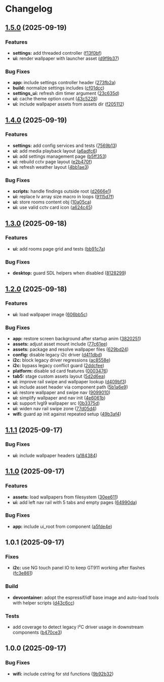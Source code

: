 # Changelog

## [1.5.0](https://github.com/baba-dev/M5Tab5-UserDemo/compare/v1.4.0...v1.5.0) (2025-09-19)


### Features

* **settings:** add threaded controller ([f13f0bf](https://github.com/baba-dev/M5Tab5-UserDemo/commit/f13f0bf33f502caa5129f290eb9e2c1749df2baa))
* **ui:** render wallpaper with launcher asset ([d9f9b37](https://github.com/baba-dev/M5Tab5-UserDemo/commit/d9f9b37a5c2874c83894f1195faa7e94e8434c8b))


### Bug Fixes

* **app:** include settings controller header ([273fb2a](https://github.com/baba-dev/M5Tab5-UserDemo/commit/273fb2ab731d5cdac69301434cdc9aeb073d0b71))
* **build:** normalize settings includes ([cf01dcc](https://github.com/baba-dev/M5Tab5-UserDemo/commit/cf01dcc2dee5dd4dfbb82f17c71eda48b34cfd41))
* **settings_ui:** refresh dim timer argument ([23c635d](https://github.com/baba-dev/M5Tab5-UserDemo/commit/23c635d93b1123968b9c8329c7ac5b4c45a6894a))
* **ui:** cache theme option count ([43c5228](https://github.com/baba-dev/M5Tab5-UserDemo/commit/43c52283d812e9dadd75da3478cbc8f4caa7a4a8))
* **ui:** include wallpaper assets from assets dir ([f205112](https://github.com/baba-dev/M5Tab5-UserDemo/commit/f205112f495ce015df8897033c9b99820c666a6f))

## [1.4.0](https://github.com/baba-dev/M5Tab5-UserDemo/compare/v1.3.0...v1.4.0) (2025-09-19)


### Features

* **settings:** add config services and tests ([7569b13](https://github.com/baba-dev/M5Tab5-UserDemo/commit/7569b13eda2c1e2d07fbfb48ca31b77ccb938343))
* **ui:** add media playback layout ([a6adfc6](https://github.com/baba-dev/M5Tab5-UserDemo/commit/a6adfc6fa2cc090c3b080d790c9288c2c6d1fa1d))
* **ui:** add settings management page ([b5ff353](https://github.com/baba-dev/M5Tab5-UserDemo/commit/b5ff353a104ae52f9aa706b5691994b5843365b6))
* **ui:** rebuild cctv page layout ([e2b470f](https://github.com/baba-dev/M5Tab5-UserDemo/commit/e2b470fd8c36b780bf199394431d0ee1797adc81))
* **ui:** refresh weather layout ([4bb1ae3](https://github.com/baba-dev/M5Tab5-UserDemo/commit/4bb1ae3fd406f6db520465844690b9d37332abc9))


### Bug Fixes

* **scripts:** handle findings outside root ([d2666e1](https://github.com/baba-dev/M5Tab5-UserDemo/commit/d2666e1c9082b39ebd7ada2dc42a0b82f76e00c5))
* **ui:** replace lv array size macro in loops ([9115d7f](https://github.com/baba-dev/M5Tab5-UserDemo/commit/9115d7ffbb1f564d465328165a41c9f07544c737))
* **ui:** store rooms content obj ([10a05ca](https://github.com/baba-dev/M5Tab5-UserDemo/commit/10a05ca7f7a819855670d58a5521eed858d2b406))
* **ui:** use valid cctv card icon ([a624c45](https://github.com/baba-dev/M5Tab5-UserDemo/commit/a624c45ef02790daaaf8c164708bd7d93648b782))

## [1.3.0](https://github.com/baba-dev/M5Tab5-UserDemo/compare/v1.2.0...v1.3.0) (2025-09-18)


### Features

* **ui:** add rooms page grid and tests ([bb91c7a](https://github.com/baba-dev/M5Tab5-UserDemo/commit/bb91c7aae869c5327eb88a9307e2b6931510a40c))


### Bug Fixes

* **desktop:** guard SDL helpers when disabled ([8128299](https://github.com/baba-dev/M5Tab5-UserDemo/commit/81282994a57cdaa837ea068129c7f4cdad1e7e9e))

## [1.2.0](https://github.com/baba-dev/M5Tab5-UserDemo/compare/v1.1.1...v1.2.0) (2025-09-18)


### Features

* **ui:** load wallpaper image ([606bb5c](https://github.com/baba-dev/M5Tab5-UserDemo/commit/606bb5c4e865f26c976e7604dc78f86740aca1fe))


### Bug Fixes

* **app:** restore screen background after startup anim ([3820251](https://github.com/baba-dev/M5Tab5-UserDemo/commit/3820251b4d5ea6f6238fc234d72309eb41446c76))
* **assets:** adjust asset mount include ([77c61ee](https://github.com/baba-dev/M5Tab5-UserDemo/commit/77c61ee8be13083e9cbaa2f7da535a695acd94e7))
* **assets:** package and resolve wallpaper files ([629bd24](https://github.com/baba-dev/M5Tab5-UserDemo/commit/629bd24671ae53d635b5045af212239219c7dd75))
* **config:** disable legacy i2c driver ([d411dbd](https://github.com/baba-dev/M5Tab5-UserDemo/commit/d411dbd027317ae1993071f7cff3117294cb0ab0))
* **i2c:** block legacy driver regressions ([ac8558e](https://github.com/baba-dev/M5Tab5-UserDemo/commit/ac8558e5d136fc75709d5181f105039d4f092c96))
* **i2c:** bypass legacy conflict guard ([2ddcfee](https://github.com/baba-dev/M5Tab5-UserDemo/commit/2ddcfeeeb8dc2a5f3469d0d27e2ac1af948c1bc9))
* **platform:** disable sd card features ([0003476](https://github.com/baba-dev/M5Tab5-UserDemo/commit/0003476553b13e73632441ee707711440bfcc846))
* **tab5:** stage custom assets layout ([5d2d6ea](https://github.com/baba-dev/M5Tab5-UserDemo/commit/5d2d6ead1893755142300b68a82340f75c122617))
* **ui:** improve rail swipe and wallpaper lookup ([d409bf3](https://github.com/baba-dev/M5Tab5-UserDemo/commit/d409bf3e912cb63a1e5d7605d280027174a466be))
* **ui:** include asset header via component path ([5b1a6e9](https://github.com/baba-dev/M5Tab5-UserDemo/commit/5b1a6e99209eda3647c1cd1060de98f9a1cf5e13))
* **ui:** restore wallpaper and swipe nav ([9099010](https://github.com/baba-dev/M5Tab5-UserDemo/commit/909901082bdc0948731eada1570bd0bb51675576))
* **ui:** simplify wallpaper and nav init ([4e6061b](https://github.com/baba-dev/M5Tab5-UserDemo/commit/4e6061bc9dd28503fe6f582de03e2d504c2a4539))
* **ui:** support lvgl9 wallpaper src ([0b3375d](https://github.com/baba-dev/M5Tab5-UserDemo/commit/0b3375db9b18c911bf60c1c0b62b1fcd628212de))
* **ui:** widen nav rail swipe zone ([77d05d4](https://github.com/baba-dev/M5Tab5-UserDemo/commit/77d05d493632fa2ccf82edb9eb853cef5796d4d6))
* **wifi:** guard ap init against repeated setup ([49b3af4](https://github.com/baba-dev/M5Tab5-UserDemo/commit/49b3af4a39dfbce14282c8481ea768c8420be896))

## [1.1.1](https://github.com/baba-dev/M5Tab5-UserDemo/compare/v1.1.0...v1.1.1) (2025-09-17)


### Bug Fixes

* **ui:** include wallpaper headers ([a184384](https://github.com/baba-dev/M5Tab5-UserDemo/commit/a184384188d9b0bbd7ff2f61bd32bd7706c31f32))

## [1.1.0](https://github.com/baba-dev/M5Tab5-UserDemo/compare/v1.0.0...v1.1.0) (2025-09-17)


### Features

* **assets:** load wallpapers from filesystem ([30ee611](https://github.com/baba-dev/M5Tab5-UserDemo/commit/30ee611d96c9f0a2737b291387c139cc4bb90933))
* **ui:** add left nav rail with 5 tabs and empty pages ([64990da](https://github.com/baba-dev/M5Tab5-UserDemo/commit/64990dab095eaf99dff149c71aa8d2493050a583))


### Bug Fixes

* **app:** include ui_root from component ([a5fde4e](https://github.com/baba-dev/M5Tab5-UserDemo/commit/a5fde4e0c675def9231c755ea2201ba928f615c9))

## 1.0.1 (2025-09-17)

### Fixes

* **i2c:** use NG touch panel IO to keep GT911 working after flashes ([fc3e861](https://github.com/baba-dev/M5Tab5-UserDemo/commit/fc3e861203b86a23a1e9f1055bb0af16f8eb7018))

### Build

* **devcontainer:** adopt the espressif/idf base image and auto-load tools with helper scripts ([d43c6cc](https://github.com/baba-dev/M5Tab5-UserDemo/commit/d43c6cc207187a275ada29055cca8e0c140935e2))

### Tests

* add coverage to detect legacy I²C driver usage in downstream components ([b470ce3](https://github.com/baba-dev/M5Tab5-UserDemo/commit/b470ce39975ec986e459a1e4695c3722e5dae25d))

## 1.0.0 (2025-09-17)


### Bug Fixes

* **wifi:** include cstring for std functions ([9b92b32](https://github.com/baba-dev/M5Tab5-UserDemo/commit/9b92b327165acf63bc462611d9bdd5f9654b651a))

